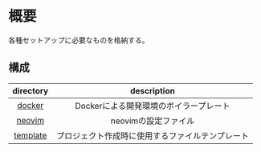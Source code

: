 # 概要

各種セットアップに必要なものを格納する。

## 構成

|      directory       |                    description                   |
|:--------------------:|:------------------------------------------------:|
|   [docker][docker]   |      Dockerによる開発環境のボイラープレート      |
| [neovim][neovim] | neovimの設定ファイル |
| [template][template] | プロジェクト作成時に使用するファイルテンプレート |

[docker]:https://github.com/tom0418/Setup/tree/main/docker
[neovim]:https://github.com/tom0418/Setup/tree/main/neovim
[template]:https://github.com/tom0418/Setup/tree/main/template
